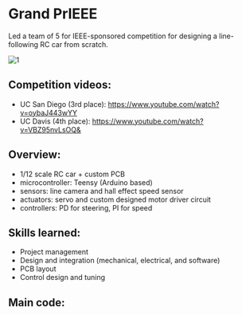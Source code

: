 # Grand PrIEEE

Led a team of 5 for IEEE-sponsored competition for designing a line-following RC car from scratch.

![1](/images/track.PNG)


## Competition videos: 
* UC San Diego (3rd place): https://www.youtube.com/watch?v=oybaJ443wYY 
* UC Davis (4th place):  https://www.youtube.com/watch?v=VBZ95nvLsOQ& 

## Overview: 
* 1/12 scale RC car + custom PCB
* microcontroller: Teensy (Arduino based)
* sensors: line camera and hall effect speed sensor
* actuators: servo and custom designed motor driver circuit
* controllers: PD for steering, PI for speed

## Skills learned: 
* Project management
* Design and integration (mechanical, electrical, and software)
* PCB layout
* Control design and tuning

## Main code: 

